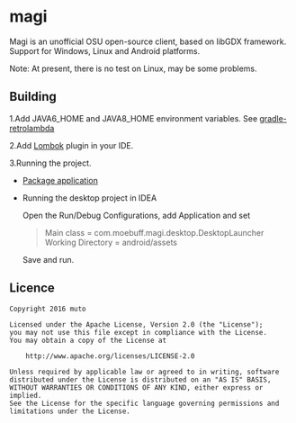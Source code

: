 # magi

Magi is an unofficial OSU open-source client, based on libGDX framework. Support for Windows, Linux and Android platforms.

Note: At present, there is no test on Linux, may be some problems.

## Building

1.Add JAVA6_HOME and JAVA8_HOME environment variables. See [gradle-retrolambda](https://github.com/evant/gradle-retrolambda)

2.Add [Lombok](https://projectlombok.org/) plugin in your IDE.

3.Running the project.

- [Package application](https://github.com/libgdx/libgdx/wiki/Gradle-on-the-Commandline#packaging-the-project)

- Running the desktop project in IDEA

    Open the Run/Debug Configurations, add Application and set
    
    >Main class = com.moebuff.magi.desktop.DesktopLauncher  
    Working Directory = android/assets

    Save and run.

## Licence

    Copyright 2016 muto

    Licensed under the Apache License, Version 2.0 (the "License");
    you may not use this file except in compliance with the License.
    You may obtain a copy of the License at

        http://www.apache.org/licenses/LICENSE-2.0

    Unless required by applicable law or agreed to in writing, software
    distributed under the License is distributed on an "AS IS" BASIS,
    WITHOUT WARRANTIES OR CONDITIONS OF ANY KIND, either express or implied.
    See the License for the specific language governing permissions and
    limitations under the License.
